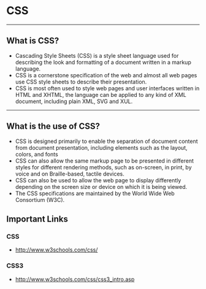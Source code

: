 
# CSS 

----

## What is CSS? 

-  Cascading Style Sheets (CSS) is a style sheet language used for describing the look and formatting of a document written in a markup language. 
-  CSS is a cornerstone specification of the web and almost all web pages use CSS style sheets to describe their presentation.
-  CSS is most often used to style web pages and user interfaces written in HTML and XHTML, the language can be applied to any kind of XML document, including plain XML, SVG and XUL. 

----

## What is the use of CSS?

-  CSS is designed primarily to enable the separation of document content from document presentation, including elements such as the layout, colors, and fonts
-  CSS can also allow the same markup page to be presented in different styles for different rendering methods, such as on-screen, in print, by voice and on Braille-based, tactile devices.
-  CSS can also be used to allow the web page to display differently depending on the screen size or device on which it is being viewed.
-  The CSS specifications are maintained by the World Wide Web Consortium (W3C).

## Important Links

### CSS 
-  http://www.w3schools.com/css/

### CSS3
-  http://www.w3schools.com/css/css3_intro.asp
